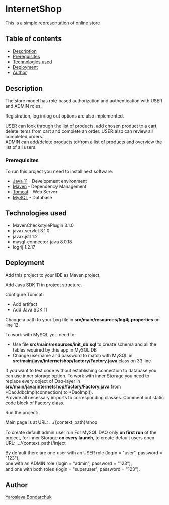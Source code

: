 # InternetShop 

This is a simple representation of online store

## Table of contents 
* [Description](#description)
* [Prerequisites](#prerequisites)
* [Technologies used](#technologies-used)
* [Deployment](#deployment)
* [Author](#author)


## Description
 
The store model has role based authorization and authentication with USER and ADMIN roles. <br />

Registration, log in/log out options are also implemented.

USER can look through the list of products, add chosen product to a cart, delete items from cart 
and complete an order. 
USER also can review all completed orders. <br />
ADMIN can add/delete products to/from a list of products and overview the list of all users.


### Prerequisites

To run this project you need to install next software: 
* [Java 11](https://www.oracle.com/technetwork/java/javase/downloads/jdk11-downloads-5066655.html) - 
Development environment 
* [Maven](https://maven.apache.org/) - Dependency Management
* [Tomcat](http://tomcat.apache.org/) - Web Server
* [MySQL](https://www.mysql.com/) - Database

## Technologies used

*  MavenCheckstylePlugin 3.1.0
*  javax.servlet 3.1.0
*  javax.jstl 1.2
*  mysql-connector-java 8.0.18
*  log4j 1.2.17

## Deployment

Add this project to your IDE as Maven project.

Add Java SDK 11 in project structure.

Configure Tomcat:
- Add artifact
- Add Java SDK 11

Change a path to your Log file in **src/main/resources/log4j.properties** on line 12.


To work with MySQL you need to:
- Use file **src/main/resources/init_db.sql** to create schema and all the tables required by this app in MySQL DB
- Change username and password to match with MySQL in **src/main/java/internetshop/factory/Factory.java** class on 33 line

If you want to test code without establishing connection to database you can use inner storage option.
To work with inner Storage you need to replace every object of Dao-layer 
in **src/main/java/internetshop/factory/Factory.java** from *DaoJdbcImpl(connection) to *DaoImpl().  
Provide all necessary imports to corresponding classes. Comment out static code block of Factory class.


Run the project:

Main page is at URL: .../{context_path}/shop

To create default admin user run 
For MySQL DAO only **on first run** of the project, for inner Storage **on every launch**, 
to create default users open URL: .../{context_path}/inject


By default there are one user with an USER role (login = "user", password = "123"),<br />
one with an ADMIN role (login = "admin", password = "123"),<br />
and one with both roles (login = "superuser", password = "123").

## Author
 [Yaroslava Bondarchuk](https://github.com/YarikJ)
